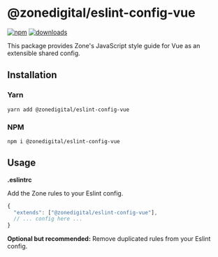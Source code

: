 # @zonedigital/eslint-config-vue

[![npm][npm-image]][npm-url] [![downloads][downloads-image]][npm-url]

[npm-image]: https://img.shields.io/npm/v/@zonedigital/eslint-config-vue.svg?style=flat-square
[npm-url]: https://npmjs.org/package/@zonedigital/eslint-config-vue
[downloads-image]: https://img.shields.io/npm/dm/@zonedigital/eslint-config-vue.svg?style=flat-square

This package provides Zone's JavaScript style guide for Vue as an extensible shared config.

## Installation

### Yarn

`yarn add @zonedigital/eslint-config-vue`

### NPM

`npm i @zonedigital/eslint-config-vue`

## Usage

**.eslintrc**

Add the Zone rules to your Eslint config.

```javascript
{
  "extends": ["@zonedigital/eslint-config-vue"],
  // ... config here ...
}
```

**Optional but recommended:** Remove duplicated rules from your Eslint config.
